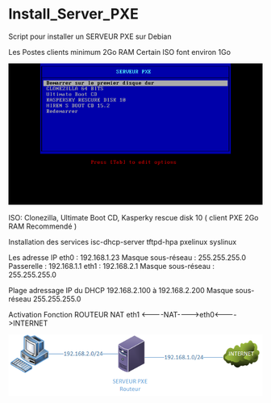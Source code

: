 # Install_Server_PXE
Script pour installer un SERVEUR PXE sur Debian

Les Postes clients minimum 2Go RAM 
Certain ISO font environ 1Go  

![Image de Menu Boot PXE](https://github.com/sidnou/Install_Server_PXE/blob/master/Image/Menu_Boot_PXE.png)

ISO:
Clonezilla,
Ultimate Boot CD,
Kasperky rescue disk 10 ( client PXE 2Go RAM Recommendé )

Installation des services 
isc-dhcp-server tftpd-hpa pxelinux syslinux  


Les adresse IP
eth0 :                  192.168.1.23
Masque sous-réseau :    255.255.255.0
Passerelle :            192.168.1.1
eth1 :                  192.168.2.1
Masque sous-réseau :    255.255.255.0

Plage adressage IP du DHCP 
192.168.2.100 à 192.168.2.200
Masque sous-réseau 255.255.255.0

Activation Fonction ROUTEUR 
NAT 
eth1 <----NAT---->eth0<---->INTERNET

![Image de SRVPXE](https://github.com/sidnou/Install_Server_PXE/blob/master/Image/SRVPXE.png)

